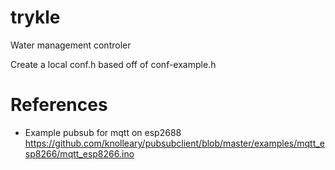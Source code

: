 # trykle
Water management controler

Create a local conf.h based off of conf-example.h

# References

- Example pubsub for mqtt on esp2688 https://github.com/knolleary/pubsubclient/blob/master/examples/mqtt_esp8266/mqtt_esp8266.ino